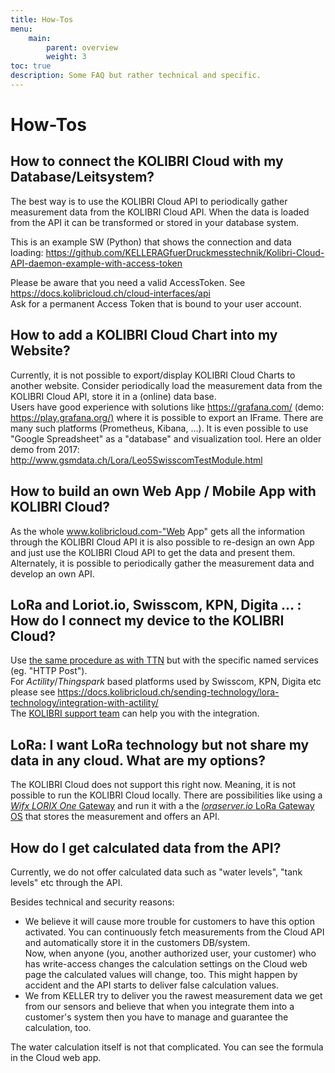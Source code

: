 ```yaml
---
title: How-Tos
menu:
    main:
        parent: overview
        weight: 3
toc: true
description: Some FAQ but rather technical and specific.
---
```


# How-Tos

## How to connect the KOLIBRI Cloud with my Database/Leitsystem?

The best way is to use the KOLIBRI Cloud API to periodically gather measurement data from the KOLIBRI Cloud API. When the data is loaded from the API it can be transformed or stored in your database system.  

This is an example SW (Python) that shows the connection and data loading: <https://github.com/KELLERAGfuerDruckmesstechnik/Kolibri-Cloud-API-daemon-example-with-access-token>  

Please be aware that you need a valid AccessToken. See <https://docs.kolibricloud.ch/cloud-interfaces/api>  
Ask for a permanent Access Token that is bound to your user account.  

## How to add a KOLIBRI Cloud Chart into my Website?

Currently, it is not possible to export/display KOLIBRI Cloud Charts to another website.
Consider periodically load the measurement data from the KOLIBRI Cloud API, store it in a (online) data base.  
Users have good experience with solutions like <https://grafana.com/> (demo: <https://play.grafana.org/)> where it is possible to export an IFrame. There are many such platforms (Prometheus, Kibana, …).
It is even possible to use "Google Spreadsheet" as a "database" and visualization tool. Here an older demo from 2017: <http://www.gsmdata.ch/Lora/Leo5SwisscomTestModule.html>

## How to build an own Web App / Mobile App with KOLIBRI Cloud?

As the whole www.kolibricloud.com-"Web App" gets all the information through the KOLIBRI Cloud API it is also possible to re-design an own App and just use the KOLIBRI Cloud API to get the data and present them.  
Alternately, it is possible to periodically gather the measurement data and develop an own API.

## LoRa and Loriot.io, Swisscom, KPN, Digita ... : How do I connect my device to the KOLIBRI Cloud?

Use [the same procedure as with TTN](https://docs.kolibricloud.ch/sending-technology/lora-technology/integration-with-ttn/) but with the specific named services (eg. "HTTP Post").  
For *Actility*/*Thingspark* based platforms used by Swisscom, KPN, Digita etc please see https://docs.kolibricloud.ch/sending-technology/lora-technology/integration-with-actility/  
The [KOLIBRI support team](<kolibri@keller-druck.com>) can help you with the integration.

## LoRa: I want LoRa technology but not share my data in any cloud. What are my options?

The KOLIBRI Cloud does not support this right now. Meaning, it is not possible to run the KOLIBRI Cloud locally. There are possibilities like using a [*Wifx LORIX One* Gateway](https://www.lorixone.io/) and run it with a the [*loraserver.io* LoRa Gateway OS](https://www.loraserver.io/lora-gateway-os/overview/) that stores the measurement and offers an API.

## How do I get calculated data from the API?

Currently, we do not offer calculated data such as "water levels", "tank levels" etc through the API.
  
Besides technical and security reasons:

- We believe it will cause more trouble for customers to have this option activated. You can continuously fetch measurements from the Cloud API and automatically store it in the customers DB/system.  
 Now, when anyone (you, another authorized user, your customer) who has write-access changes the calculation settings on the Cloud web page the calculated values will change, too. This might happen by accident and the API starts to deliver false calculation values.  
- We from KELLER try to deliver you the rawest measurement data we get from our sensors and believe that when you integrate them into a customer's system then you have to manage and guarantee the calculation, too.  
  
The water calculation itself is not that complicated. You can see the formula in the Cloud web app.